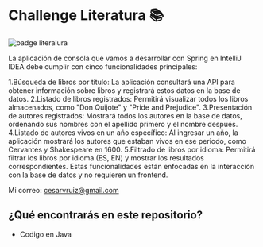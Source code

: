 # Challenge Literatura 📚

![badge literalura](https://github.com/user-attachments/assets/b1e7d810-4dbd-4e7d-9671-9cea7aa5c36a)


La aplicación de consola que vamos a desarrollar con Spring en IntelliJ IDEA debe cumplir con cinco funcionalidades principales:

1.Búsqueda de libros por título: La aplicación consultará una API para obtener información sobre libros y registrará estos datos en la base de datos.
2.Listado de libros registrados: Permitirá visualizar todos los libros almacenados, como "Don Quijote" y "Pride and Prejudice".
3.Presentación de autores registrados: Mostrará todos los autores en la base de datos, ordenando sus nombres con el apellido primero y el nombre después.
4.Listado de autores vivos en un año específico: Al ingresar un año, la aplicación mostrará los autores que estaban vivos en ese periodo, como Cervantes y Shakespeare en 1600.
5.Filtrado de libros por idioma: Permitirá filtrar los libros por idioma (ES, EN) y mostrar los resultados correspondientes.
Estas funcionalidades están enfocadas en la interacción con la base de datos y no requieren un frontend.

Mi correo: cesarvruiz@gmail.com


## ¿Qué encontrarás en este repositorio?

- Codigo en Java

